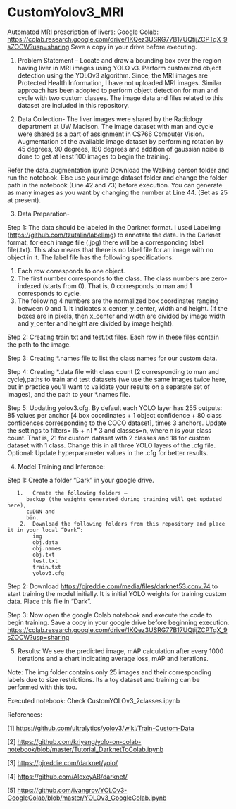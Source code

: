# CustomYolov3_MRI

Automated MRI prescription of livers:
Google Colab: https://colab.research.google.com/drive/1KQez3USRG77B17UQtijZCPTqX_9sZOCW?usp=sharing
Save a copy in your drive before executing. 

1.	Problem Statement – 
Locate and draw a bounding box over the region having liver in MRI images using YOLO v3. 
Perform customized object detection using the YOLOv3 algorithm.
Since, the MRI images are Protected Health Information, I have not uploaded MRI images. Similar approach has been adopted to perform object detection for man and cycle with two custom classes. The image data and files related to this dataset are included in this repository.

2.	Data Collection- 
The liver images were shared by the Radiology department at UW Madison.
The image dataset with man and cycle were shared as a part of assignment in CS766 Computer Vision.
Augmentation of the available image dataset by performing rotation by 45 degrees, 90 degrees, 180 degrees and addition of gaussian noise is done to get at least 100 images to begin the training. 

Refer the data_augmentation.ipynb 
Download the Walking person folder and run the notebook.
Else use your image dataset folder and change the folder path in the notebook (Line 42 and 73) before execution. You can generate as many images as you want by changing the number at Line 44. (Set as 25 at present).

3.	Data Preparation- 

Step 1: The data should be labeled in the Darknet format. I used LabelImg (https://github.com/tzutalin/labelImg) to annotate the data. In the Darknet format, for each image file (.jpg) there will be a corresponding label file(.txt). This also means that there is no label file for an image with no object in it. The label file has the following specifications:
1.	Each row corresponds to one object.
2.	The first number corresponds to the class. The class numbers are zero-indexed (starts from 0). That is, 0 corresponds to man and 1 corresponds to cycle.
3.	The following 4 numbers are the normalized box coordinates ranging between 0 and 1. It indicates x_center, y_center, width and height. (If the boxes are in pixels, then x_center and width are divided by image width and y_center and height are divided by image height).
 
Step 2: Creating train.txt and test.txt files. Each row in these files contain the path to the image. 
  
Step 3: Creating *.names file to list the class names for our custom data. 

Step 4:  Creating *.data file with class count (2 corresponding to man and cycle),paths to train and test datasets (we use the same images twice here, but in practice you'll want to validate your results on a separate set of images), and the path to your *.names file.
 
Step 5: Updating yolov3.cfg.
By default each YOLO layer has 255 outputs: 85 values per anchor [4 box coordinates + 1 object confidence + 80 class confidences corresponding to the COCO dataset], times 3 anchors. 
Update the settings to filters= [5 + n] * 3 and classes=n, where n is your class count. 
That is, 21 for custom dataset with 2 classes and 18 for custom dataset with 1 class. Change this in all three YOLO layers of the .cfg file.
Optional: Update hyperparameter values in the .cfg for better results.

4.	Model Training and Inference:

Step 1: Create a folder “Dark” in your google drive.

       1.	Create the following folders –
          backup (the weights generated during training will get updated here),
          cuDNN and 
          bin.
        2.	Download the following folders from this repository and place it in your local “Dark”: 
            img 
            obj.data
            obj.names
            obj.txt
            test.txt
            train.txt
            yolov3.cfg
Step 2: Download https://pjreddie.com/media/files/darknet53.conv.74
 to start training the model initially. It is initial YOLO weights for training custom data.
Place this file  in “Dark”.

Step 3: Now open the google Colab notebook and execute the code to begin training. Save a copy in your google drive before beginning execution.
https://colab.research.google.com/drive/1KQez3USRG77B17UQtijZCPTqX_9sZOCW?usp=sharing

5.	Results:
We see the predicted image, mAP calculation after every 1000 iterations and a chart indicating average loss, mAP and iterations. 

Note:
The img folder contains only 25 images and their corresponding labels due to size restrictions. Its a toy dataset and training can be performed with this too.

Executed notebook: Check CustomYOLOv3_2classes.ipynb

References:

[1] https://github.com/ultralytics/yolov3/wiki/Train-Custom-Data

[2] https://github.com/kriyeng/yolo-on-colab-notebook/blob/master/Tutorial_DarknetToColab.ipynb

[3] https://pjreddie.com/darknet/yolo/

[4] https://github.com/AlexeyAB/darknet/

[5] https://github.com/ivangrov/YOLOv3-GoogleColab/blob/master/YOLOv3_GoogleColab.ipynb
